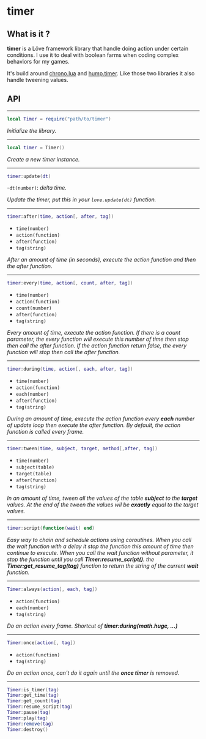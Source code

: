 # timer

## What is it ?
**timer** is a Löve framework library that handle doing action under certain conditions.
I use it to deal with boolean farms when coding complex behaviors for my games.

It's build around [chrono.lua](https://github.com/adnzzzzZ/chrono) and [hump.timer](https://github.com/vrld/hump/blob/master/timer.lua).
Like those two libraries it also handle tweening values.

## API
---
```lua
local Timer = require("path/to/timer")
```

_Initialize the library._

---
```lua
local timer = Timer()
```

_Create a new timer instance._

---
```lua
timer:update(dt)
```
  -`dt(number)`: _delta time._

_Update the timer, put this in your `love.update(dt)` function._

---
```lua
timer:after(time, action[, after, tag])
```
  - `time(number)`
  - `action(function)`
  - `after(function)`
  - `tag(string)`

_After an amount of time (in seconds), execute the action function and then the after function._

---
```lua
timer:every(time, action[, count, after, tag])
```
  - `time(number)`
  - `action(function)`
  - `count(number)`
  - `after(function)`
  - `tag(string)`

_Every amount of time, execute the action function.
If there is a count parameter, the every function will execute this number of time then stop then call the after function.
If the action function return false, the every function will stop then call the after function._

---
```lua
timer:during(time, action[, each, after, tag])
```
  - `time(number)`
  - `action(function)`
  - `each(number)`
  - `after(function)`
  - `tag(string)`

_During an amount of time, execute the action function every **each** number of update loop then execute the after function. 
By default, the action function is called every frame._

---
```lua
timer:tween(time, subject, target, method[,after, tag])
```
  - `time(number)`
  - `subject(table)`
  - `target(table)`
  - `after(function)`
  - `tag(string)`
  
_In an amount of time, tween all the values of the table **subject** to the **target** values.
At the end of the tween the values wil be **exactly** equal to the target values._
 
---
```lua
timer:script(function(wait) end)
```
 
_Easy way to chain and schedule actions using coroutines. 
When you call the wait function with a delay it stop the function this amount of time then continue to execute.
When you call the wait function without parameter, it stop the function until you call **Timer:resume_script()**.
the **Timer:get_resume_tag(tag)** function to return the string of the current **wait** function._
 
 ---
```lua
Timer:always(action[, each, tag])
```
  - `action(function)`
  - `each(number)`
  - `tag(string)`

_Do an action every frame. Shortcut of **timer:during(math.huge, ...)**_

---
```lua
Timer:once(action[, tag])
```
  - `action(function)`
  - `tag(string)`
  
_Do an action once, can't do it again until the **once timer** is removed._

---
```lua
Timer:is_timer(tag)
Timer:get_time(tag)
Timer:get_count(tag)
Timer:resume_script(tag)
Timer:pause(tag)
Timer:play(tag)
Timer:remove(tag)
Timer:destroy()
```
